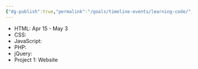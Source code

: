```yaml
---
{"dg-publish":true,"permalink":"/goals/timeline-events/learning-code/","tags":["timeline","personal"]}
---
```



- HTML: Apr 15 - May 3
- CSS:
- JavaScript:
- PHP:
- jQuery:  
- Project 1: Website